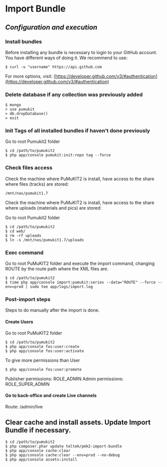 # Import Bundle


## *Configuration and execution*


### Install bundles


Before installing any bundle is necessary to login to your GitHub account. You have different ways of doing it. We recommend to use:

```
$ curl -u "username" https://api.github.com
```

For more options, visit: [https://developer.github.com/v3/#authentication](https://developer.github.com/v3/#authentication)


### Delete database if any collection was previously added


```
$ mongo
> use pumukit
> db.dropDatabase()
> exit
```


### Init Tags of all installed bundles if haven't done previously


Go to root Pumukit2 folder

```
$ cd /path/to/pumukit2
$ php app/console pumukit:init:repo tag --force
```

### Check files access


Check the machine where PuMuKIT2 is install, have access to the share where files (tracks) are stored:

```
/mnt/nas/pumukit1.7
```

Check the machine where PuMuKIT2 is install, have access to the share where uploads (materials and pics) are stored:

Go to root Pumukit2 folder

```
$ cd /path/to/pumukit2
$ cd web/
$ rm -rf uploads
$ ln -s /mnt/nas/pumukit1.7/uploads
```


### Exec command


Go to root PuMuKIT2 folder and execute the import command, changing ROUTE by the route path where the XML files are.

```
$ cd /path/to/pumukit2
$ time php app/console import:pumukit:series --data="ROUTE" --force --env=prod | sudo tee app/logs/import.log
```


### Post-import steps


Steps to do manually after the import is done.


#### Create Users

Go to root PuMuKIT2 folder

```
$ cd /path/to/pumukit2
$ php app/console fos:user:create
$ php app/console fos:user:activate
```

To give more permissions than User

```
$ php app/console fos:user:promote
```

Publisher permissions: ROLE_ADMIN
Admin permissions: ROLE_SUPER_ADMIN


#### Go to back-office and create Live channels

Route: /admin/live


## Clear cache and install assets. Update Import Bundle if necessary.


```
$ cd /path/to/pumukit2
$ php composer.phar update teltek/pmk2-import-bundle
$ php app/console cache:clear
$ php app/console cache:clear --env=prod --no-debug
$ php app/console assets:install
```